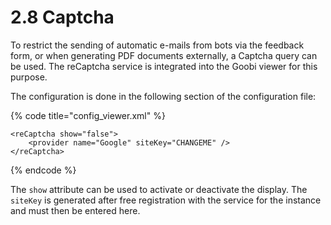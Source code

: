 # 2.8 Captcha

To restrict the sending of automatic e-mails from bots via the feedback form, or when generating PDF documents externally, a Captcha query can be used. The reCaptcha service is integrated into the Goobi viewer for this purpose. 

The configuration is done in the following section of the configuration file:

{% code title="config\_viewer.xml" %}
```markup
<reCaptcha show="false">
    <provider name="Google" siteKey="CHANGEME" />
</reCaptcha>
```
{% endcode %}

The `show` attribute can be used to activate or deactivate the display. The `siteKey` is generated after free registration with the service for the instance and must then be entered here.

